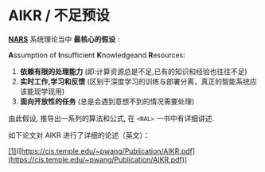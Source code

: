 # AIKR / 不足预设

**[NARS](http://agi-society.cn/wiki/index.php/NARS "非公理推理系统")** 系统理论当中 **最核心的假设** :

**A**ssumption of **I**nsufficient **K**nowledgeand **R**esources:

1. **依赖有限的处理能力** (即:计算资源总是不足,已有的知识和经验也往往不足)
2. **实时工作,学习和反馈** (区别于深度学习的训练与部署分离，真正的智能系统应该能现学现用)
3. **面向开放性的任务** (总是会遇到意想不到的情况需要处理)

由此假设, 推导出一系列的算法和公式, 在 `<NAL>` 一书中有详细讲述.

如下论文对 AIKR 进行了详细的论述（英文）：

[[1]](https://cis.temple.edu/~pwang/Publication/AIKR.pdf)([https://cis.temple.edu/~pwang/Publication/AIKR.pdf](https://cis.temple.edu/~pwang/Publication/AIKR.pdf))
